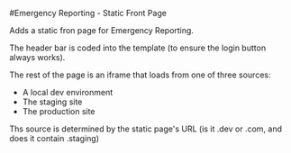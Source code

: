 #Emergency Reporting - Static Front Page

Adds a static fron page for Emergency Reporting. 

The header bar is coded into the template (to ensure the login button always works).

The rest of the page is an iframe that loads from one of three sources:

* A local dev environment
* The staging site
* The production site

Ths source is determined by the static page's URL (is it .dev or .com, and does it contain .staging)